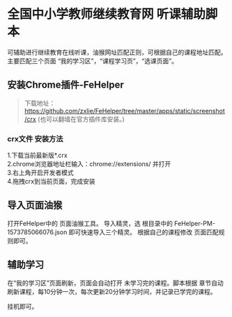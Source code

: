 # 全国中小学教师继续教育网 听课辅助脚本

可辅助进行继续教育在线听课，油猴网址匹配正则，可根据自己的课程地址匹配。
主要匹配三个页面 “我的学习区”，“课程学习页”，“选课页面”。

## 安装Chrome插件-FeHelper

> 下载地址： https://github.com/zxlie/FeHelper/tree/master/apps/static/screenshot/crx
(也可以翻墙在官方插件库安装。)
### crx文件 安装方法
1.下载当前最新版*.crx  
2.chrome浏览器地址栏输入：chrome://extensions/ 并打开  
3.右上角开启开发者模式  
4.拖拽crx到当前页面，完成安装

## 导入页面油猴
打开FeHelper中的 页面油猴工具。
导入精灵，选 根目录中的 FeHelper-PM-1573785066076.json
即可快速导入三个精灵。
根据自己的课程修改 页面匹配规则即可。

## 辅助学习
在“我的学习区”页面刷新，页面会自动打开 未学习完的课程。脚本根据 章节自动刷新课程，每10分钟一次，每次更新20分钟学习时间，并记录已学完的课程。

挂机即可。